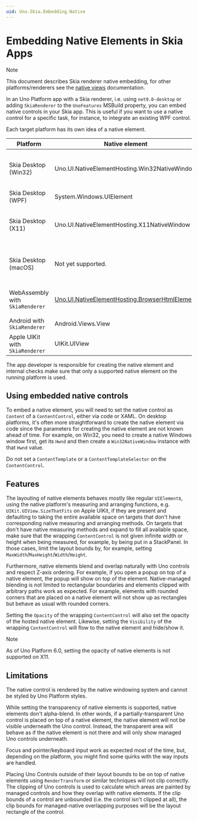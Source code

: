 ```yaml
---
uid: Uno.Skia.Embedding.Native
---
```


# Embedding Native Elements in Skia Apps

> [!NOTE]
> This document describes Skia renderer native embedding, for other platforms/renderers see the [native views](xref:Uno.Development.NativeViews) documentation.

In an Uno Platform app with a Skia renderer, i.e. using `net9.0-desktop` or adding `SkiaRenderer` to the `UnoFeatures` MSBuild property, you can embed native controls in your Skia app. This is useful if you want to use a native control for a specific task, for instance, to integrate an existing WPF control.

Each target platform has its own idea of a native element.

| Platform                        | Native element                                                                     | Description                                  |
|---------------------------------|------------------------------------------------------------------------------------|----------------------------------------------|
| Skia Desktop (Win32)            | Uno.UI.NativeElementHosting.Win32NativeWindow                                      | A native Windows window with a unique `Hwnd` |
| Skia Desktop (WPF)              | System.Windows.UIElement                                                           | A WPF control                                |
| Skia Desktop (X11)              | Uno.UI.NativeElementHosting.X11NativeWindow                                        | A native X11 window with a unique `XID`      |
| Skia Desktop (macOS)            | Not yet supported.                                                                 | Not yet supported as of Uno Platform 6.0     |
| WebAssembly with `SkiaRenderer` | [Uno.UI.NativeElementHosting.BrowserHtmlElement](xref:Uno.Interop.WasmJavaScript1) | An HTML element with a unique `id`.          |
| Android with `SkiaRenderer`     | Android.Views.View                                                                 | An Android view.                             |
| Apple UIKit with `SkiaRenderer` | UIKit.UIView                                                                       | An UIKit view.                               |

The app developer is responsible for creating the native element and internal checks make sure that only a supported native element on the running platform is used.

## Using embedded native controls

To embed a native element, you will need to set the native control as `Content` of a `ContentControl`, either via code or XAML. On desktop platforms, it's often more straightforward to create the native element via code since the parameters for creating the native element are not known ahead of time. For example, on Win32, you need to create a native Windows window first, get its `Hwnd` and then create a `Win32NativeWindow` instance with that `Hwnd` value.

Do not set a `ContentTemplate` or a `ContentTemplateSelector` on the `ContentControl`.

## Features

The layouting of native elements behaves mostly like regular `UIElement`s, using the native platform's measuring and arranging functions, e.g. `UIKit.UIView.SizeThatFits` on Apple UIKit, if they are present and defaulting to taking the entire available space on targets that don't have corresponding native measuring and arranging methods. On targets that don't have native measuring methods and expand to fill all available space, make sure that the wrapping `ContentControl` is not given infinite width or height when being measured, for example, by being put in a StackPanel. In those cases, limit the layout bounds by, for example, setting `MaxWidth`/`MaxHeight`/`Width`/`Height`.

Furthermore, native elements blend and overlap naturally with Uno controls and respect Z-axis ordering. For example, if you open a popup on top of a native element, the popup will show on top of the element. Native-managed blending is not limited to rectangular boundaries and elements clipped with arbitrary paths work as expected. For example, elements with rounded corners that are placed on a native element will not show up as rectangles but behave as usual with rounded corners.

Setting the `Opacity` of the wrapping `ContentControl` will also set the opacity of the hosted native element. Likewise, setting the `Visibility` of the wrapping `ContentControl` will flow to the native element and hide/show it.

> [!NOTE]
> As of Uno Platform 6.0, setting the opacity of native elements is not supported on X11.

## Limitations

The native control is rendered by the native windowing system and cannot be styled by Uno Platform styles.

While setting the transparency of native elements is supported, native elements don't alpha-blend. In other words, if a partially-transparent Uno control is placed on top of a native element, the native element will not be visible underneath the Uno control. Instead, the transparent area will behave as if the native element is not there and will only show managed Uno controls underneath.

Focus and pointer/keyboard input work as expected most of the time, but, depending on the platform, you might find some quirks with the way inputs are handled.

Placing Uno Controls outside of their layout bounds to be on top of native elements using `RenderTransform` or similar techniques will not clip correctly. The clipping of Uno controls is used to calculate which areas are painted by managed controls and how they overlap with native elements. If the clip bounds of a control are unbounded (i.e. the control isn't clipped at all), the clip bounds for managed-native overlapping purposes will be the layout rectangle of the control.
